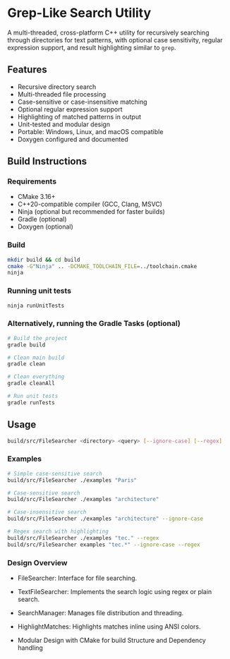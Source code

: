 # Grep-Like Search Utility

A multi-threaded, cross-platform C++ utility for recursively searching through directories for text patterns, with optional case sensitivity, regular expression support, and result highlighting similar to `grep`.

## Features

- Recursive directory search
- Multi-threaded file processing
- Case-sensitive or case-insensitive matching
- Optional regular expression support
- Highlighting of matched patterns in output
- Unit-tested and modular design
- Portable: Windows, Linux, and macOS compatible
- Doxygen configured and documented

## Build Instructions

### Requirements

- CMake 3.16+
- C++20-compatible compiler (GCC, Clang, MSVC)
- Ninja (optional but recommended for faster builds)
- Gradle (optional)
- Doxygen (optional)

### Build

```bash
mkdir build && cd build
cmake -G"Ninja" .. -DCMAKE_TOOLCHAIN_FILE=../toolchain.cmake
ninja
```

### Running unit tests

```bash
ninja runUnitTests
```

### Alternatively, running the Gradle Tasks (optional)

```bash
# Build the project
gradle build

# Clean main build
gradle clean

# Clean everything
gradle cleanAll

# Run unit tests
gradle runTests

```

## Usage

```bash
build/src/FileSearcher <directory> <query> [--ignore-case] [--regex]
```

### Examples

```bash
# Simple case-sensitive search
build/src/FileSearcher ./examples "Paris"

# Case-sensitive search
build/src/FileSearcher ./examples "architecture"

# Case-insensitive search
build/src/FileSearcher ./examples "architecture" --ignore-case

# Regex search with highlighting
build/src/FileSearcher ./examples "tec." --regex
build/src/FileSearcher examples "tec.*" --ignore-case --regex
```

### Design Overview

- FileSearcher: Interface for file searching.

- TextFileSearcher: Implements the search logic using regex or plain search.

- SearchManager: Manages file distribution and threading.

- HighlightMatches: Highlights matches inline using ANSI colors.

- Modular Design with CMake for build Structure and Dependency handling
